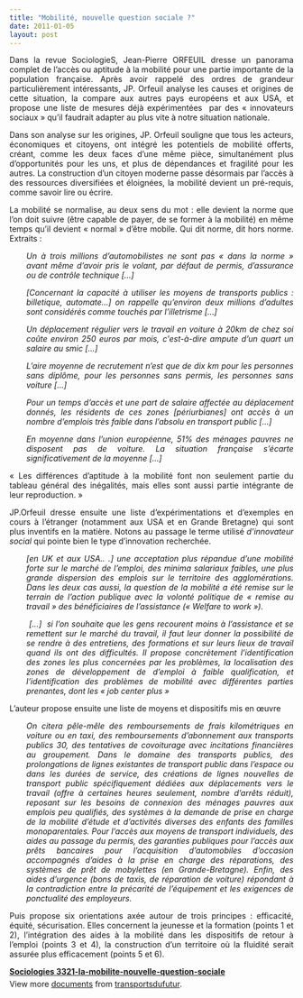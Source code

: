 ```yaml
---
title: "Mobilité, nouvelle question sociale ?"
date: 2011-01-05
layout: post
---
```


<p style="text-align: justify">Dans la revue SociologieS, Jean-Pierre ORFEUIL dresse un panorama complet de l’accès ou aptitude à la mobilité pour une partie importante de la population française. Après avoir rappelé des ordres de grandeur particulièrement intéressants, JP. Orfeuil analyse les causes et origines de cette situation, la compare aux autres pays européens et aux USA, et propose une liste de mesures déjà expérimentées  par des « innovateurs sociaux » qu’il faudrait adapter au plus vite à notre situation nationale.</p> <p style="text-align: justify">Dans son analyse sur les origines, JP. Orfeuil souligne que tous les acteurs, économiques et citoyens, ont intégré les potentiels de mobilité offerts, créant, comme les deux faces d’une même pièce, simultanément plus d’opportunités pour les uns, et plus de dépendances et fragilité pour les autres. La construction d’un citoyen moderne passe désormais par l’accès à des ressources diversifiées et éloignées, la mobilité devient un pré-requis, comme savoir lire ou écrire. </p>  <!--more-->   <p style="text-align: justify">La mobilité se normalise, au deux sens du mot : elle devient la norme que l’on doit suivre (être capable de payer, de se former à la mobilité) en même temps qu’il devient « normal » d’être mobile. Qui dit norme, dit hors norme. Extraits :</p> <p style="text-align: justify;padding-left: 30px"><em>Un à trois millions d’automobilistes ne sont pas « dans la norme » avant même d’avoir pris le volant, par défaut de permis, d’assurance ou de contrôle technique […]</em></p> <p style="text-align: justify;padding-left: 30px"><em>[Concernant la capacité à utiliser les moyens de transports publics : billetique, automate…] on rappelle qu’environ deux millions d’adultes sont considérés comme touchés par l’illetrisme […]</em></p> <p style="text-align: justify;padding-left: 30px"><em>Un déplacement régulier vers le travail en voiture à 20km de chez soi coûte environ 250 euros par mois, c'est-à-dire ampute d’un quart un salaire au smic […]</em></p> <p style="text-align: justify;padding-left: 30px"><em>L’aire moyenne de recrutement n’est que de dix km pour les personnes sans diplôme, pour les personnes sans permis, les personnes sans voiture […]</em></p> <p style="text-align: justify;padding-left: 30px"><em>Pour un temps d’accès et une part de salaire affectée au déplacement donnés, les résidents de ces zones [périurbianes] ont accès à un nombre d’emplois très faible dans l’absolu en transport public […]</em></p> <p style="text-align: justify;padding-left: 30px"><em>En moyenne dans l’union européenne, 51% des ménages pauvres ne disposent pas de voiture. La situation française s’écarte significativement de la moyenne […]</em></p> <p style="text-align: justify">« Les différences d’aptitude à la mobilité font non seulement partie du tableau général des inégalités, mais elles sont aussi partie intégrante de leur reproduction. »</p> <p style="text-align: justify">JP.Orfeuil dresse ensuite une liste d’expérimentations et d’exemples en cours à l’étranger (notamment aux USA et en Grande Bretagne) qui sont plus inventifs en la matière. Notons au passage le terme utilisé <em>d’innovateur social</em> qui pointe bien le type d’innovation recherchée.</p> <p style="text-align: justify;padding-left: 30px"><em>[en UK et aux USA.. .] une acceptation plus répandue d’une mobilité forte sur le marché de l’emploi, des minima salariaux faibles, une plus grande dispersion des emplois sur le territoire des agglomérations. Dans les deux cas aussi, la question de la mobilité a été remise sur le terrain de l’action publique avec la volonté politique de « remise au travail » des bénéficiaires de l’assistance (« Welfare to work »).</em></p> <p style="text-align: justify;padding-left: 30px"><em> […]  si l’on souhaite que les gens recourent moins à l’assistance et se remettent sur le marché du travail, il faut leur donner la possibilité de se rendre à des entretiens, des formations et sur leurs lieux de travail quand ils ont des difficultés. Il propose concrètement l’identification des zones les plus concernées par les problèmes, la localisation des zones de développement de d’emploi à faible qualification, et l’identification des problèmes de mobilité avec différentes parties prenantes, dont les « job center plus »</em></p> <p style="text-align: justify">L’auteur propose ensuite une liste de moyens et dispositifs mis en œuvre</p> <p style="text-align: justify;padding-left: 30px"><em>On citera pêle-mêle des remboursements de frais kilométriques en voiture ou en taxi, des remboursements d’abonnement aux transports publics 30, des tentatives de covoiturage avec incitations financières au groupement. Dans le domaine des transports publics, des prolongations de lignes existantes de transport public dans l’espace ou dans les durées de service, des créations de lignes nouvelles de transport public spécifiquement dédiées aux déplacements vers le travail (offre à certaines heures seulement, nombre d’arrêts réduit), reposant sur les besoins de connexion des ménages pauvres aux emplois peu qualifiés, des systèmes à la demande de prise en charge de la mobilité d’étude et d’activités diverses des enfants des familles monoparentales. Pour l’accès aux moyens de transport individuels, des aides au passage du permis, des garanties publiques pour l’accès aux prêts bancaires pour l’acquisition d’automobiles d’occasion accompagnés d’aides à la prise en charge des réparations, des systèmes de prêt de mobylettes (en Grande-Bretagne). Enfin, des aides d’urgence (bons de taxis, de réparation de voiture) répondant à la contradiction entre la précarité de l’équipement et les exigences de ponctualité des employeurs.</em></p> <p style="text-align: justify">Puis propose six orientations axée autour de trois principes : efficacité, équité, sécurisation. Elles concernent la jeunesse et la formation (points 1 et 2), l’intégration des aides à la mobilité dans les dispositifs de retour à l’emploi (points 3 et 4), la construction d’un territoire où la fluidité serait assurée plus efficacement (points 5 et 6).</p> <div id="__ss_6455185" style="width: 477px"><strong style="margin: 12px 0 4px"><a href="http://www.slideshare.net/transportsdufutur/sociologies-3321lamobilitenouvellequestionsociale" title="Sociologies 3321-la-mobilite-nouvelle-question-sociale">Sociologies 3321-la-mobilite-nouvelle-question-sociale</a></strong>        <div style="padding: 5px 0 12px">View more <a href="http://www.slideshare.net/">documents</a> from <a href="http://www.slideshare.net/transportsdufutur">transportsdufutur</a>.</div> </div>